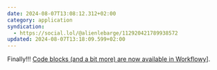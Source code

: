 ```yaml
---
date: 2024-08-07T13:08:12.312+02:00
category: application
syndication:
  - https://social.lol/@alienlebarge/112920421789938572
updated: 2024-08-07T13:18:09.599+02:00
---
```


Finally!!!
[Code blocks (and a bit more) are now available in Workflowy](https://blog.workflowy.com/code-blocks-inline-code-quotes-strikethrough/)].

